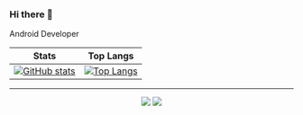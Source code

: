 ### Hi there 👋

Android Developer

| Stats | Top Langs |
| ------|:---------:|
| [![GitHub stats](https://github-readme-stats.vercel.app/api?username=sun5066)](https://github.com/anuraghazra/github-readme-stats) | [![Top Langs](https://github-readme-stats.vercel.app/api/top-langs/?username=sun5066&layout=compact)](https://github.com/anuraghazra/github-readme-stats) |

---
<p align="center" style="max-width: 100%;">
  <a href="https://sun5066.github.io"><img src="https://img.shields.io/badge/Blog-Sun%20Blog-blue"/></a>
  <a href="#"><img src="https://img.shields.io/badge/Company-Inforex-blue"/></a>
</p>
